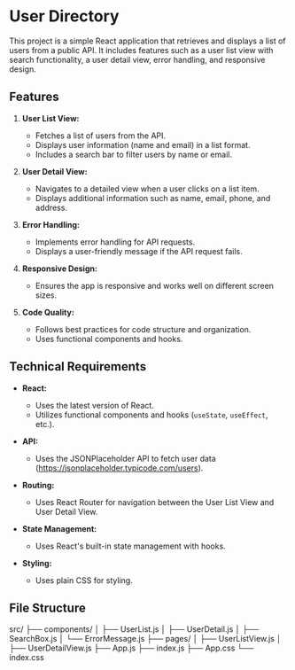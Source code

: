 # User Directory

This project is a simple React application that retrieves and displays a list of users from a public API. It includes features such as a user list view with search functionality, a user detail view, error handling, and responsive design.

## Features

1. **User List View:**
   - Fetches a list of users from the API.
   - Displays user information (name and email) in a list format.
   - Includes a search bar to filter users by name or email.

2. **User Detail View:**
   - Navigates to a detailed view when a user clicks on a list item.
   - Displays additional information such as name, email, phone, and address.

3. **Error Handling:**
   - Implements error handling for API requests.
   - Displays a user-friendly message if the API request fails.

4. **Responsive Design:**
   - Ensures the app is responsive and works well on different screen sizes.

5. **Code Quality:**
   - Follows best practices for code structure and organization.
   - Uses functional components and hooks.

## Technical Requirements

- **React:**
  - Uses the latest version of React.
  - Utilizes functional components and hooks (`useState`, `useEffect`, etc.).

- **API:**
  - Uses the JSONPlaceholder API to fetch user data (https://jsonplaceholder.typicode.com/users).

- **Routing:**
  - Uses React Router for navigation between the User List View and User Detail View.

- **State Management:**
  - Uses React's built-in state management with hooks.

- **Styling:**
  - Uses plain CSS for styling.

## File Structure

src/
├── components/
│   ├── UserList.js
│   ├── UserDetail.js
│   ├── SearchBox.js
│   └── ErrorMessage.js
├── pages/
│   ├── UserListView.js
│   ├── UserDetailView.js
├── App.js
├── index.js
├── App.css
└── index.css
